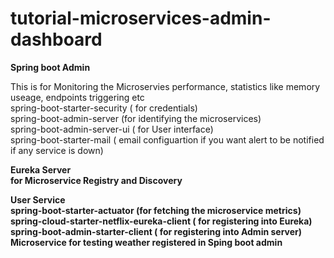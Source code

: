 # tutorial-microservices-admin-dashboard

<b>Spring boot Admin</b>

This is for Monitoring the Microservies performance, statistics like memory useage, endpoints triggering etc <br>
spring-boot-starter-security ( for credentials) <br>
spring-boot-admin-server (for identifying the microservices) <br>
spring-boot-admin-server-ui ( for User interface) <br>
spring-boot-starter-mail ( email configuartion if you want alert to be notified if any service is down) <br>

<b> Eureka Server<b> <br>
for Microservice Registry and Discovery <br>
  
  <b> User Service </b> <br>
  spring-boot-starter-actuator (for fetching the microservice metrics) <br>
  spring-cloud-starter-netflix-eureka-client ( for registering into Eureka) <br>
  spring-boot-admin-starter-client ( for registering into Admin server) <br>
  Microservice for testing weather registered in Sping boot admin <br>
